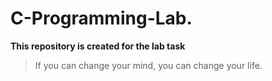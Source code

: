 # C-Programming-Lab.

**This repository is created for the lab task**
> If you can change your mind, you can change your life.
